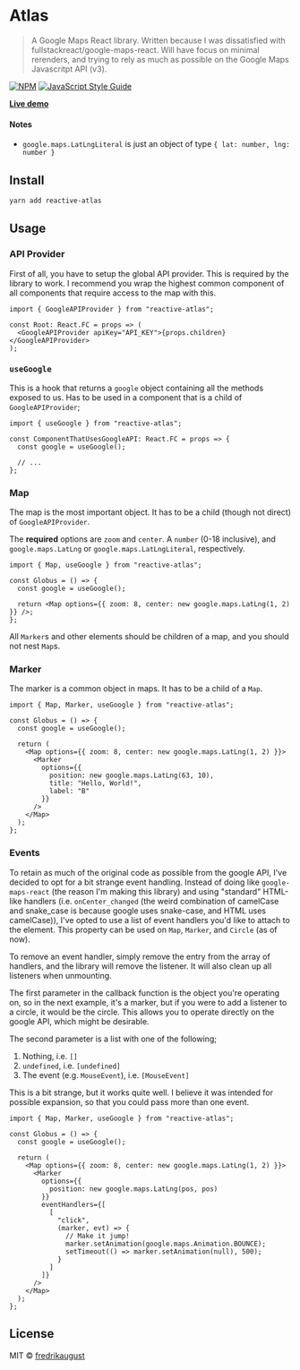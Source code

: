 # Atlas

> A Google Maps React library. Written because I was dissatisfied with fullstackreact/google-maps-react. Will have focus on minimal rerenders, and trying to rely as much as possible on the Google Maps Javascritpt API (v3).

[![NPM](https://img.shields.io/npm/v/reactive-atlas.svg)](https://www.npmjs.com/package/reactive-atlas) [![JavaScript Style Guide](https://img.shields.io/badge/code_style-standard-brightgreen.svg)](https://standardjs.com)

**[Live demo](https://fredrikaugust.github.io/atlas/)**

#### Notes

- `google.maps.LatLngLiteral` is just an object of type `{ lat: number, lng: number }`

## Install

```bash
yarn add reactive-atlas
```

## Usage

### API Provider

First of all, you have to setup the global API provider. This is required by
the library to work. I recommend you wrap the highest common component of all
components that require access to the map with this.

```tsx
import { GoogleAPIProvider } from "reactive-atlas";

const Root: React.FC = props => (
  <GoogleAPIProvider apiKey="API_KEY">{props.children}</GoogleAPIProvider>
);
```

### `useGoogle`

This is a hook that returns a `google` object containing all the methods
exposed to us. Has to be used in a component that is a child of
`GoogleAPIProvider`;

```tsx
import { useGoogle } from "reactive-atlas";

const ComponentThatUsesGoogleAPI: React.FC = props => {
  const google = useGoogle();

  // ...
};
```

### Map

The map is the most important object. It has to be a child (though not
direct) of `GoogleAPIProvider`.

The **required** options are `zoom` and `center`. A `number` (0-18 inclusive),
and `google.maps.LatLng` or `google.maps.LatLngLiteral`, respectively.

```tsx
import { Map, useGoogle } from "reactive-atlas";

const Globus = () => {
  const google = useGoogle();

  return <Map options={{ zoom: 8, center: new google.maps.LatLng(1, 2) }} />;
};
```

All `Marker`s and other elements should be children of a map, and you should not nest `Map`s.

### Marker

The marker is a common object in maps. It has to be a child of a `Map`.

```tsx
import { Map, Marker, useGoogle } from "reactive-atlas";

const Globus = () => {
  const google = useGoogle();

  return (
    <Map options={{ zoom: 8, center: new google.maps.LatLng(1, 2) }}>
      <Marker
        options={{
          position: new google.maps.LatLng(63, 10),
          title: "Hello, World!",
          label: "B"
        }}
      />
    </Map>
  );
};
```

### Events

To retain as much of the original code as possible from the google API, I've
decided to opt for a bit strange event handling. Instead of doing like
`google-maps-react` (the reason I'm making this library) and using "standard"
HTML-like handlers (i.e. `onCenter_changed` (the weird combination of
camelCase and snake_case is because google uses snake-case, and HTML uses
camelCase)), I've opted to use a list of event handlers you'd like to attach
to the element. This property can be used on `Map`, `Marker`, and `Circle`
(as of now).

To remove an event handler, simply remove the entry from the array of
handlers, and the library will remove the listener. It will also clean up all
listeners when unmounting.

The first parameter in the callback function is the object you're operating
on, so in the next example, it's a marker, but if you were to add a listener
to a circle, it would be the circle. This allows you to operate directly on
the google API, which might be desirable.

The second parameter is a list with one of the following;

1. Nothing, i.e. `[]`
2. `undefined`, i.e. `[undefined]`
3. The event (e.g. `MouseEvent`), i.e. `[MouseEvent]`

This is a bit strange, but it works quite well. I believe it was intended for
possible expansion, so that you could pass more than one event.

```tsx
import { Map, Marker, useGoogle } from "reactive-atlas";

const Globus = () => {
  const google = useGoogle();

  return (
    <Map options={{ zoom: 8, center: new google.maps.LatLng(1, 2) }}>
      <Marker
        options={{
          position: new google.maps.LatLng(pos, pos)
        }}
        eventHandlers={[
          [
            "click",
            (marker, evt) => {
              // Make it jump!
              marker.setAnimation(google.maps.Animation.BOUNCE);
              setTimeout(() => marker.setAnimation(null), 500);
            }
          ]
        ]}
      />
    </Map>
  );
};
```

## License

MIT © [fredrikaugust](https://github.com/fredrikaugust)
